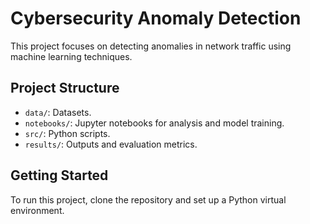 # Cybersecurity Anomaly Detection
This project focuses on detecting anomalies in network traffic using machine learning techniques.

## Project Structure
- `data/`: Datasets.
- `notebooks/`: Jupyter notebooks for analysis and model training.
- `src/`: Python scripts.
- `results/`: Outputs and evaluation metrics.

## Getting Started
To run this project, clone the repository and set up a Python virtual environment.
